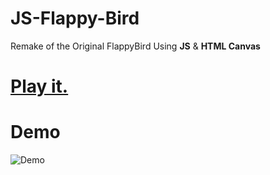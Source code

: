 # JS-Flappy-Bird
Remake of the Original FlappyBird Using **JS** &amp; **HTML Canvas** 
# [Play it.]([https://aaarafat.github.io/JS-Flappy-Bird/index.html](https://buivanbien09.github.io/testgame/))
# Demo
![Demo](https://user-images.githubusercontent.com/44725090/67148880-e7dba280-f2a4-11e9-8dbf-d154842ee0cf.gif)
